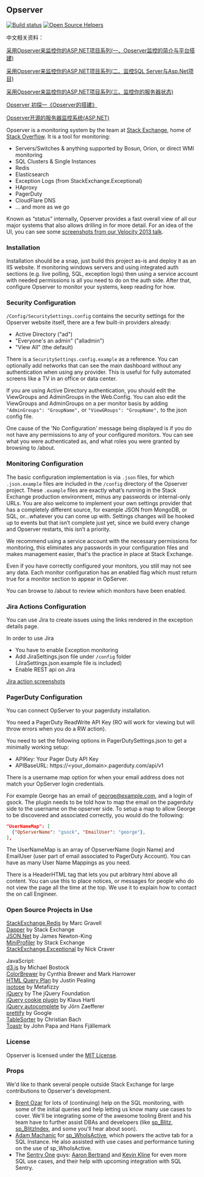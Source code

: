 ## Opserver
[![Build status](https://ci.appveyor.com/api/projects/status/7m0b1e4orimk5nvr/branch/master?svg=true)](https://ci.appveyor.com/project/StackExchange/opserver/branch/master)
[![Open Source Helpers](https://www.codetriage.com/opserver/opserver/badges/users.svg)](https://www.codetriage.com/opserver/opserver)

中文相关资料：

[采用Opserver来监控你的ASP.NET项目系列(一、Opserver监控的简介与平台搭建)](http://www.cnblogs.com/GuZhenYin/p/8038110.html)

[采用Opserver来监控你的ASP.NET项目系列(二、监控SQL Server与Asp.Net项目)](http://www.cnblogs.com/GuZhenYin/p/8064860.html)

[采用Opserver来监控你的ASP.NET项目系列(三、监控你的服务器状态)](http://www.cnblogs.com/GuZhenYin/p/8135096.html)

[Opserver 初探一《Opserver的搭建》](https://www.cnblogs.com/hobinly/p/6055125.html)

[Opserver开源的服务器监控系统(ASP.NET)](https://www.cnblogs.com/ibeisha/p/opserver.html)

Opserver is a monitoring system by the team at [Stack Exchange](https://stackexchange.com), home of [Stack Overflow](https://stackoverflow.com).  It is a tool for monitoring:  
* Servers/Switches & anything supported by Bosun, Orion, or direct WMI monitoring
* SQL Clusters & Single Instances 
* Redis 
* Elasticsearch 
* Exception Logs (from StackExchange.Exceptional) 
* HAproxy
* PagerDuty
* CloudFlare DNS
* ... and more as we go   

Known as “status” internally, Opserver provides a fast overall view of all our major systems that also allows drilling in for more detail.  For an idea of the UI, you can see some [screenshots from our Velocity 2013 talk](https://imgur.com/a/dawwf).

### Installation
Installation should be a snap, just build this project as-is and deploy it as an IIS website. 
If monitoring windows servers and using integrated auth sections (e.g. live polling, SQL, exception logs) then using a service account with needed permissions is all you need to do on the auth side.
After that, configure Opserver to monitor your systems, keep reading for how.

### Security Configuration
`/Config/SecuritySettings.config` contains the security settings for the Opserver website itself, there are a few built-in providers already:
* Active Directory ("ad")
* "Everyone's an admin" ("alladmin")
* "View All" (the default)

There is a `SecuritySettings.config.example` as a reference.  You can optionally add networks that can see the main dashboard without any authentication when using any provider.  This is useful for fully automated screens like a TV in an office or data center.

If you are using Active Directory authentication, you should edit the ViewGroups and AdminGroups in the Web.Config. You can also edit the ViewGroups and AdminGroups on a per monitor basis by adding `"AdminGroups": "GroupName",` or `"ViewGRoups": "GroupName",` to the json config file.

One cause of the 'No Configuration' message being displayed is if you do not have any permissions to any of your configured monitors. You can see what you were authenticated as, and what roles you were granted by browsing to /about. 

### Monitoring Configuration
The basic configuration implementation is via `.json` files, for which `.json.example` files are included in the `/config` directory of the Opserver project.  These `.example` files are exactly what’s running in the Stack Exchange production environment, minus any passwords or internal-only URLs.  You are also welcome to implement your own settings provider that has a completely different source, for example JSON from MongoDB, or SQL, or…whatever you can come up with.  Settings changes will be hooked up to events but that isn’t complete just yet, since we build every change and Opserver restarts, this isn’t a priority.

We recommend using a service account with the necessary permissions for monitoring, this eliminates any passwords in your configuration files and makes management easier, that's the practice in place at Stack Exchange.

Even if you have correctly configured your monitors, you still may not see any data. Each monitor configuration has an enabled flag which must return true for a monitor section to appear in OpServer. 

You can browse to /about to review which monitors have been enabled. 

### Jira Actions Configuration
You can use Jira to create issues using the links rendered in the exception details page. 

In order to use Jira 

* You have to enable Exception monitoring 
* Add JiraSettings.json file under `/config` folder (JiraSettings.json.example file is included)
* Enable REST api on Jira

[Jira action screenshots](https://imgur.com/a/XtW0j)

### PagerDuty Configuration
You can connect OpServer to your pagerduty installation.

You need a PagerDuty ReadWrite API Key (RO will work for viewing but will throw errors when you do a RW action). 

You need to set the following options in PagerDutySettings.json to get a minimally working setup: 

  * APIKey: Your Pager Duty API Key
  * APIBaseURL: https://<your_domain>.pagerduty.com/api/v1

There is a username map option for when your email address does not match your OpServer login credentials. 

For example George has an email of george@example.com, and a login of gsock. The plugin needs to be told how to map the email on the pagerduty side to the username on the opserver side. To setup a map to allow George to be discovered and associated correctly, you would do the following: 

```json
"UserNameMap": [
  {"OpServerName": "gsock", "EmailUser": "george"},
],
```

The UserNameMap is an array of OpserverName (login Name) and EmailUser (user part of email associated to PagerDuty Account). You can have as many User Name Mappings as you need.

There is a HeaderHTML tag that lets you put arbitrary html above all content. You can use this to place notices, or messages for people who do not view the page all the time at the top. We use it to explain how to contact the on call Engineer. 


### Open Source Projects in Use
[StackExchange.Redis](https://github.com/StackExchange/StackExchange.Redis) by Marc Gravell  
[Dapper](https://github.com/StackExchange/Dapper/) by Stack Exchange  
[JSON.Net](https://www.newtonsoft.com/json) by James Newton-King     
[MiniProfiler](https://miniprofiler.com/) by Stack Exchange    
[StackExchange.Exceptional](https://github.com/NickCraver/StackExchange.Exceptional) by Nick Craver  

JavaScript:  
[d3.js](https://d3js.org/) by Michael Bostock  
[ColorBrewer](http://colorbrewer2.org/) by Cynthia Brewer and Mark Harrower  
[HTML Query Plan](https://github.com/JustinPealing/html-query-plan) by Justin Pealing  
[isotope](https://isotope.metafizzy.co/) by Metafizzy  
[jQuery](https://jquery.com/) by The jQuery Foundation  
[jQuery cookie plugin](https://github.com/js-cookie/js-cookie) by Klaus Hartl  
[jQuery autocomplete](http://bassistance.de/jquery-plugins/jquery-plugin-autocomplete/) by Jörn Zaefferer  
[prettify](https://github.com/google/code-prettify) by Google  
[TableSorter](http://tablesorter.com) by Christian Bach  
[Toastr](https://github.com/CodeSeven/toastr) by John Papa and Hans Fjällemark  

### License
Opserver is licensed under the [MIT License](https://opensource.org/licenses/MIT).

### Props
We'd like to thank several people outside Stack Exchange for large contributions to Opserver's development.

* [Brent Ozar](https://www.brentozar.com/) for lots of (continuing) help on the SQL monitoring, with some of the initial queries and help letting us know many use cases to cover.  We'll be integrating some of the awesome tooling Brent and his team have to further assist DBAs and developers (like [sp_Blitz](https://www.brentozar.com/blitz/), [sp_BlitzIndex](https://www.brentozar.com/blitzindex/), and some you'll hear about soon).  
* [Adam Machanic](http://sqlblog.com/blogs/adam_machanic/) for [sp_WhoIsActive](http://whoisactive.com/), which powers the active tab for a SQL Instance.  He also assisted with use cases and performance tuning on the use of sp_WhoIsActive.  
* The [Sentry One](https://www.sentryone.com/) guys: [Aaron Bertrand](http://sqlblog.com/blogs/aaron_bertrand/) and [Kevin Kline](http://kevinekline.com/) for even more SQL use cases, and their help with upcoming integration with SQL Sentry.
